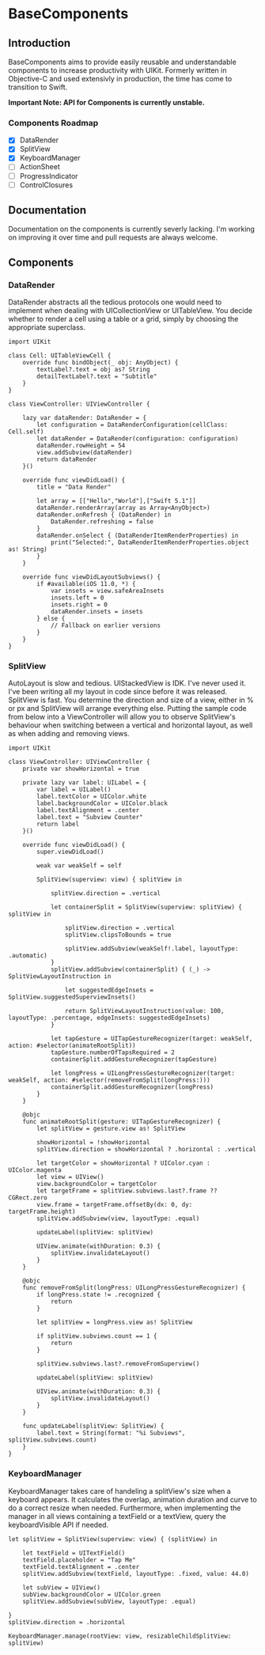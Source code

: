 # BaseComponents

## Introduction

BaseComponents aims to provide easily reusable and understandable components to increase productivity with UIKit. Formerly written in Objective-C and used extensivly in production, the time has come to transition to Swift.

**Important Note: API for Components is currently unstable.**

### Components Roadmap
- [x] DataRender
- [x] SplitView
- [x] KeyboardManager
- [ ] ActionSheet
- [ ] ProgressIndicator
- [ ] ControlClosures

## Documentation

Documentation on the components is currently severly lacking. I'm working on improving it over time and pull requests are always welcome.

## Components

### DataRender

DataRender abstracts all the tedious protocols one would need to implement when dealing with UICollectionView or UITableView. You decide whether to render a cell using a table or a grid, simply by choosing the appropriate superclass.

```
import UIKit

class Cell: UITableViewCell {
    override func bindObject(_ obj: AnyObject) {
        textLabel?.text = obj as? String
        detailTextLabel?.text = "Subtitle"
    }
}

class ViewController: UIViewController {
    
    lazy var dataRender: DataRender = {
        let configuration = DataRenderConfiguration(cellClass: Cell.self)
        let dataRender = DataRender(configuration: configuration)
        dataRender.rowHeight = 54
        view.addSubview(dataRender)
        return dataRender
    }()
    
    override func viewDidLoad() {
        title = "Data Render"
        
        let array = [["Hello","World"],["Swift 5.1"]]
        dataRender.renderArray(array as Array<AnyObject>)
        dataRender.onRefresh { (DataRender) in
            DataRender.refreshing = false
        }
        dataRender.onSelect { (DataRenderItemRenderProperties) in
            print("Selected:", DataRenderItemRenderProperties.object as! String)
        }
    }
    
    override func viewDidLayoutSubviews() {
        if #available(iOS 11.0, *) {
            var insets = view.safeAreaInsets
            insets.left = 0
            insets.right = 0
            dataRender.insets = insets
        } else {
            // Fallback on earlier versions
        }
    }
}
```

### SplitView

AutoLayout is slow and tedious. UIStackedView is IDK. I've never used it. I've been writing all my layout in code since before it was released. SplitView is fast. You determine the direction and size of a view, either in % or px and SplitView will arrange everything else. Putting the sample code from below into a ViewController will allow you to observe SplitView's behaviour when switching between a vertical and horizontal layout, as well as when adding and removing views.

```
import UIKit

class ViewController: UIViewController {
    private var showHorizontal = true

    private lazy var label: UILabel = {
        var label = UILabel()
        label.textColor = UIColor.white
        label.backgroundColor = UIColor.black
        label.textAlignment = .center
        label.text = "Subview Counter"
        return label
    }()

    override func viewDidLoad() {
        super.viewDidLoad()

        weak var weakSelf = self

        SplitView(superview: view) { splitView in

            splitView.direction = .vertical

            let containerSplit = SplitView(superview: splitView) { splitView in

                splitView.direction = .vertical
                splitView.clipsToBounds = true

                splitView.addSubview(weakSelf!.label, layoutType: .automatic)
            }
            splitView.addSubview(containerSplit) { (_) -> SplitViewLayoutInstruction in

                let suggestedEdgeInsets = SplitView.suggestedSuperviewInsets()

                return SplitViewLayoutInstruction(value: 100, layoutType: .percentage, edgeInsets: suggestedEdgeInsets)
            }

            let tapGesture = UITapGestureRecognizer(target: weakSelf, action: #selector(animateRootSplit))
            tapGesture.numberOfTapsRequired = 2
            containerSplit.addGestureRecognizer(tapGesture)

            let longPress = UILongPressGestureRecognizer(target: weakSelf, action: #selector(removeFromSplit(longPress:)))
            containerSplit.addGestureRecognizer(longPress)
        }
    }

    @objc
    func animateRootSplit(gesture: UITapGestureRecognizer) {
        let splitView = gesture.view as! SplitView

        showHorizontal = !showHorizontal
        splitView.direction = showHorizontal ? .horizontal : .vertical

        let targetColor = showHorizontal ? UIColor.cyan : UIColor.magenta
        let view = UIView()
        view.backgroundColor = targetColor
        let targetFrame = splitView.subviews.last?.frame ?? CGRect.zero
        view.frame = targetFrame.offsetBy(dx: 0, dy: targetFrame.height)
        splitView.addSubview(view, layoutType: .equal)
        
        updateLabel(splitView: splitView)

        UIView.animate(withDuration: 0.3) {
            splitView.invalidateLayout()
        }
    }

    @objc
    func removeFromSplit(longPress: UILongPressGestureRecognizer) {
        if longPress.state != .recognized {
            return
        }

        let splitView = longPress.view as! SplitView

        if splitView.subviews.count == 1 {
            return
        }

        splitView.subviews.last?.removeFromSuperview()

        updateLabel(splitView: splitView)

        UIView.animate(withDuration: 0.3) {
            splitView.invalidateLayout()
        }
    }

    func updateLabel(splitView: SplitView) {
        label.text = String(format: "%i Subviews", splitView.subviews.count)
    }
}
```

### KeyboardManager

KeyboardManager takes care of handeling a splitView's size when a keyboard appears. It calculates the overlap, animation duration and curve to do a correct resize when needed. Furthermore, when implementing the manager in all views containing a textField or a textView, query the keyboardVisible API if needed.

```
let splitView = SplitView(superview: view) { (splitView) in

    let textField = UITextField()
    textField.placeholder = "Tap Me"
    textField.textAlignment = .center
    splitView.addSubview(textField, layoutType: .fixed, value: 44.0)

    let subView = UIView()
    subView.backgroundColor = UIColor.green
    splitView.addSubview(subView, layoutType: .equal)

}
splitView.direction = .horizontal

KeyboardManager.manage(rootView: view, resizableChildSplitView: splitView)
```
